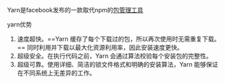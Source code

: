 Yarn是facebook发布的一款取代npm的[包管理工具](https://so.csdn.net/so/search?q=%E5%8C%85%E7%AE%A1%E7%90%86%E5%B7%A5%E5%85%B7&spm=1001.2101.3001.7020)

yarn优势
1. 速度超快。==Yarn 缓存了每个下载过的包，所以再次使用时无需重复下载。== 同时利用并下载以最大化资源利用率，因此安装速度更快。
2. 超级安全。在执行代码之前，Yarn 会通过算法校验每个安装包的完整性。
3. 超级可靠。使用详细、简洁的锁文件格式和明确的安装算法，Yarn 能够保证在不同系统上无差异的工作。

